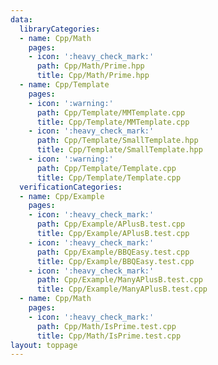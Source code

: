 ```yaml
---
data:
  libraryCategories:
  - name: Cpp/Math
    pages:
    - icon: ':heavy_check_mark:'
      path: Cpp/Math/Prime.hpp
      title: Cpp/Math/Prime.hpp
  - name: Cpp/Template
    pages:
    - icon: ':warning:'
      path: Cpp/Template/MMTemplate.cpp
      title: Cpp/Template/MMTemplate.cpp
    - icon: ':heavy_check_mark:'
      path: Cpp/Template/SmallTemplate.hpp
      title: Cpp/Template/SmallTemplate.hpp
    - icon: ':warning:'
      path: Cpp/Template/Template.cpp
      title: Cpp/Template/Template.cpp
  verificationCategories:
  - name: Cpp/Example
    pages:
    - icon: ':heavy_check_mark:'
      path: Cpp/Example/APlusB.test.cpp
      title: Cpp/Example/APlusB.test.cpp
    - icon: ':heavy_check_mark:'
      path: Cpp/Example/BBQEasy.test.cpp
      title: Cpp/Example/BBQEasy.test.cpp
    - icon: ':heavy_check_mark:'
      path: Cpp/Example/ManyAPlusB.test.cpp
      title: Cpp/Example/ManyAPlusB.test.cpp
  - name: Cpp/Math
    pages:
    - icon: ':heavy_check_mark:'
      path: Cpp/Math/IsPrime.test.cpp
      title: Cpp/Math/IsPrime.test.cpp
layout: toppage
---
```

